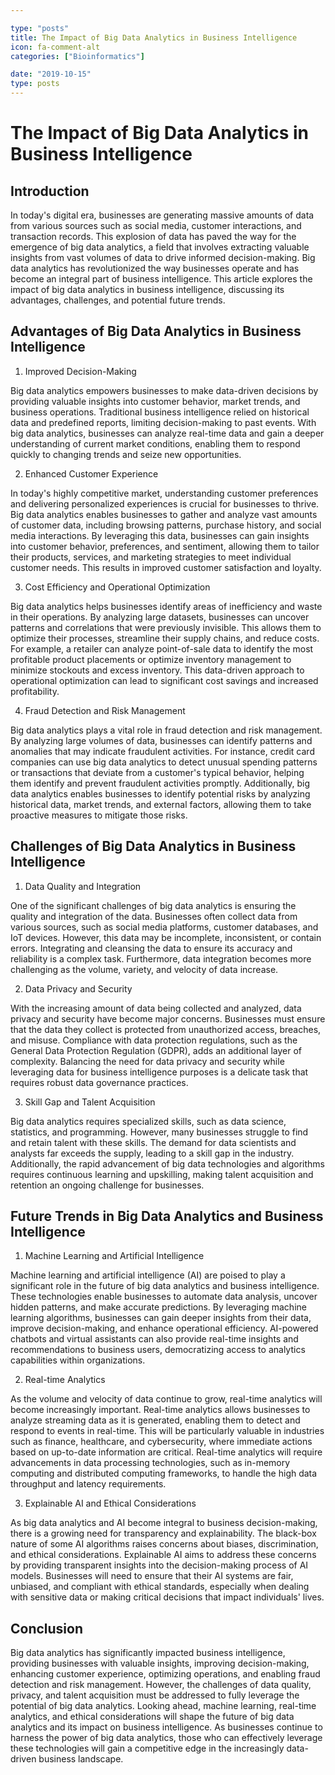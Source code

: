 ```yaml
---

type: "posts"
title: The Impact of Big Data Analytics in Business Intelligence
icon: fa-comment-alt
categories: ["Bioinformatics"]

date: "2019-10-15"
type: posts
---
```



# The Impact of Big Data Analytics in Business Intelligence

## Introduction

In today's digital era, businesses are generating massive amounts of data from various sources such as social media, customer interactions, and transaction records. This explosion of data has paved the way for the emergence of big data analytics, a field that involves extracting valuable insights from vast volumes of data to drive informed decision-making. Big data analytics has revolutionized the way businesses operate and has become an integral part of business intelligence. This article explores the impact of big data analytics in business intelligence, discussing its advantages, challenges, and potential future trends.

## Advantages of Big Data Analytics in Business Intelligence

1. Improved Decision-Making

Big data analytics empowers businesses to make data-driven decisions by providing valuable insights into customer behavior, market trends, and business operations. Traditional business intelligence relied on historical data and predefined reports, limiting decision-making to past events. With big data analytics, businesses can analyze real-time data and gain a deeper understanding of current market conditions, enabling them to respond quickly to changing trends and seize new opportunities.

2. Enhanced Customer Experience

In today's highly competitive market, understanding customer preferences and delivering personalized experiences is crucial for businesses to thrive. Big data analytics enables businesses to gather and analyze vast amounts of customer data, including browsing patterns, purchase history, and social media interactions. By leveraging this data, businesses can gain insights into customer behavior, preferences, and sentiment, allowing them to tailor their products, services, and marketing strategies to meet individual customer needs. This results in improved customer satisfaction and loyalty.

3. Cost Efficiency and Operational Optimization

Big data analytics helps businesses identify areas of inefficiency and waste in their operations. By analyzing large datasets, businesses can uncover patterns and correlations that were previously invisible. This allows them to optimize their processes, streamline their supply chains, and reduce costs. For example, a retailer can analyze point-of-sale data to identify the most profitable product placements or optimize inventory management to minimize stockouts and excess inventory. This data-driven approach to operational optimization can lead to significant cost savings and increased profitability.

4. Fraud Detection and Risk Management

Big data analytics plays a vital role in fraud detection and risk management. By analyzing large volumes of data, businesses can identify patterns and anomalies that may indicate fraudulent activities. For instance, credit card companies can use big data analytics to detect unusual spending patterns or transactions that deviate from a customer's typical behavior, helping them identify and prevent fraudulent activities promptly. Additionally, big data analytics enables businesses to identify potential risks by analyzing historical data, market trends, and external factors, allowing them to take proactive measures to mitigate those risks.

## Challenges of Big Data Analytics in Business Intelligence

1. Data Quality and Integration

One of the significant challenges of big data analytics is ensuring the quality and integration of the data. Businesses often collect data from various sources, such as social media platforms, customer databases, and IoT devices. However, this data may be incomplete, inconsistent, or contain errors. Integrating and cleansing the data to ensure its accuracy and reliability is a complex task. Furthermore, data integration becomes more challenging as the volume, variety, and velocity of data increase.

2. Data Privacy and Security

With the increasing amount of data being collected and analyzed, data privacy and security have become major concerns. Businesses must ensure that the data they collect is protected from unauthorized access, breaches, and misuse. Compliance with data protection regulations, such as the General Data Protection Regulation (GDPR), adds an additional layer of complexity. Balancing the need for data privacy and security while leveraging data for business intelligence purposes is a delicate task that requires robust data governance practices.

3. Skill Gap and Talent Acquisition

Big data analytics requires specialized skills, such as data science, statistics, and programming. However, many businesses struggle to find and retain talent with these skills. The demand for data scientists and analysts far exceeds the supply, leading to a skill gap in the industry. Additionally, the rapid advancement of big data technologies and algorithms requires continuous learning and upskilling, making talent acquisition and retention an ongoing challenge for businesses.

## Future Trends in Big Data Analytics and Business Intelligence

1. Machine Learning and Artificial Intelligence

Machine learning and artificial intelligence (AI) are poised to play a significant role in the future of big data analytics and business intelligence. These technologies enable businesses to automate data analysis, uncover hidden patterns, and make accurate predictions. By leveraging machine learning algorithms, businesses can gain deeper insights from their data, improve decision-making, and enhance operational efficiency. AI-powered chatbots and virtual assistants can also provide real-time insights and recommendations to business users, democratizing access to analytics capabilities within organizations.

2. Real-time Analytics

As the volume and velocity of data continue to grow, real-time analytics will become increasingly important. Real-time analytics allows businesses to analyze streaming data as it is generated, enabling them to detect and respond to events in real-time. This will be particularly valuable in industries such as finance, healthcare, and cybersecurity, where immediate actions based on up-to-date information are critical. Real-time analytics will require advancements in data processing technologies, such as in-memory computing and distributed computing frameworks, to handle the high data throughput and latency requirements.

3. Explainable AI and Ethical Considerations

As big data analytics and AI become integral to business decision-making, there is a growing need for transparency and explainability. The black-box nature of some AI algorithms raises concerns about biases, discrimination, and ethical considerations. Explainable AI aims to address these concerns by providing transparent insights into the decision-making process of AI models. Businesses will need to ensure that their AI systems are fair, unbiased, and compliant with ethical standards, especially when dealing with sensitive data or making critical decisions that impact individuals' lives.

## Conclusion

Big data analytics has significantly impacted business intelligence, providing businesses with valuable insights, improving decision-making, enhancing customer experience, optimizing operations, and enabling fraud detection and risk management. However, the challenges of data quality, privacy, and talent acquisition must be addressed to fully leverage the potential of big data analytics. Looking ahead, machine learning, real-time analytics, and ethical considerations will shape the future of big data analytics and its impact on business intelligence. As businesses continue to harness the power of big data analytics, those who can effectively leverage these technologies will gain a competitive edge in the increasingly data-driven business landscape.
